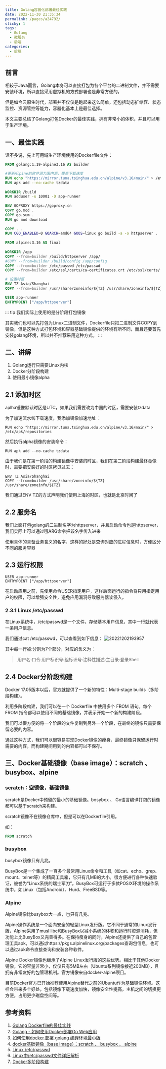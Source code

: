 ```yaml
---
title: Golang容器化部署最佳实践
date: 2022-11-30 21:35:34
permalink: /pages/a24792/
sticky: 1
tags: 
  - Golang
  - 微服务
  - 后端
categories: 
  - 后端
---
```


## 前言

相较于Java而言，Golang本身可以直接打包为各个平台的二进制文件，并不需要安装环境，所以直接采用虚拟机的方式部署也是非常方便的。

但是如今云原生时代，部署并不仅仅是跑起来这么简单，还包括动态扩缩容、状态监控、资源管控等能力，容器化基本上是最佳选择。

本文主要总结了Golang打包Docker的最佳实践，拥有非常小的体积，并且可以用于生产环境。

<!-- more -->

## 一、最佳实践

话不多说，先上可用域生产环境使用的Dockerfile文件：

```dockerfile
FROM golang:1.19-alpine3.16 AS builder

#更新Alpine的软件源为国内源，提高下载速度
RUN echo "https://mirror.tuna.tsinghua.edu.cn/alpine/v3.16/main/" > /etc/apk/repositories
RUN apk add --no-cache tzdata
 
WORKDIR /build
RUN adduser -u 10001 -D app-runner
 
ENV GOPROXY https://goproxy.cn
COPY go.mod .
COPY go.sum .
RUN go mod download
 
COPY . .
RUN CGO_ENABLED=0 GOARCH=amd64 GOOS=linux go build -a -o httpserver .
 
FROM alpine:3.16 AS final
 
WORKDIR /app
COPY --from=builder /build/httpserver /app/
#COPY --from=builder /build/config /app/config
COPY --from=builder /etc/passwd /etc/passwd
COPY --from=builder /etc/ssl/certs/ca-certificates.crt /etc/ssl/certs/

# 设置时区
ENV TZ Asia/Shanghai
COPY --from=builder /usr/share/zoneinfo/${TZ} /usr/share/zoneinfo/${TZ}

USER app-runner
ENTRYPOINT ["/app/httpserver"]
```

::: tip
我们实际上使用的是分阶段打包镜像

其实我们也可以先打包为Linux二进制文件，Dockerfile只把二进制文件COPY到镜像，但是这种方式打包环境和容器基础镜像提供的环境有所不同，而且还要首先安装golang环境，所以并不推荐采用这种方式。
:::

## 二、讲解

1. Golang运行只需要Linux内核
2. Docker分阶段构建
3. 使用最小镜像alpha

## 2.1 添加时区
aplha镜像默认时区是UTC，如果我们需要改为中国的时区，需要安装tzdata

为了加速流水线下载速度，我添加镜像加速地址：
```
RUN echo "https://mirror.tuna.tsinghua.edu.cn/alpine/v3.16/main/" > /etc/apk/repositories
```

然后执行alpha镜像的安装命令：
```
RUN apk add --no-cache tzdata
```

由于我们是在第一阶段的构建镜像中安装的时区，我们在第二阶段构建最终竟像时，需要把安装好的时区拷贝过去：

```
ENV TZ Asia/Shanghai
COPY --from=builder /usr/share/zoneinfo/${TZ} /usr/share/zoneinfo/${TZ}
```

我们通过ENV TZ的方式声明我们使用上海的时区，也就是北京时间了

## 2.2 服务名
我们上面打包golang的二进制名字为httpserver，并且启动命令也是httpserver，我们实际上可以通过哦ARG命令把该名字传入进来

使用具体的具备业务含义的名字，这样的好处是查询对应的进程信息时，方便区分不同的服务容器

## 2.3 运行权限
```
USER app-runner
ENTRYPOINT ["/app/httpserver"]
```
在启动应用之前，先使用命令USER指定用户，这样后面运行的指令将只用指定用户的权限，可以增强安全性，避免应用漏洞导致服务器诶侵入。

### 2.3.1 Linux /etc/passwd

在Linux系统中，/etc/passwd是一个文件，存储基本用户信息，其中一行就代表一条用户信息。

我们通过cat /etc/passwd，可以查看到如下信息：
![20221202193957](http://picqq.oss-cn-shenzhen.aliyuncs.com//pic/md/20221202193957.png)

其中每一行被:分割为7个部分，对应的含义为：

> 用户名:口令:用户标识号:组标识号:注释性描述:主目录:登录Shell

## 2.4 Docker分阶段构建
Docker 17.05版本以后，官方就提供了一个新的特性：Multi-stage builds（多阶段构建）。

利用多阶段构建，我们可以在一个 Dockerfile 中使用多个 FROM 语句。每个 FROM 指令都可以使用不同的基础镜像，并表示开始一个新的构建阶段。

我们可以很方便的将一个阶段的文件复制到另外一个阶段，在最终的镜像只需要保留必要的内容。

通过这种方式，我们可以很容易实现Docker镜像的瘦身，最终镜像只保留运行时需要的内容，而构建期间用到的内容都可以不保存。


## 三、Docker基础镜像（base image）：scratch 、busybox、alpine

### scratch：空镜像，基础镜像
scratch是Docker中预留的最小的基础镜像。bosybox 、 Go语言编译打包的镜像都可以基于scratch来构建。

scratch镜像不在镜像仓库中，但是可以在Dockerfile引用。

如：
```dockerfile
FROM scratch
```

### busybox
busybox镜像只有几兆。

BusyBox是一个集成了一百多个最常用Linux命令和工具（如cat、echo、grep、mount、telnet等）的精简工具箱，它只有几MB的大小，很方便进行各种快速验证，被誉为“Linux系统的瑞士军刀”。BusyBox可运行于多款POSIX环境的操作系统中，如Linux（包括Android）、Hurd、FreeBSD等。

### Alpine
Alpine镜像比busybox大一点，也只有几兆。

Alpine操作系统是一个面向安全的轻型Linux发行版。它不同于通常的Linux发行版，Alpine采用了musl libc和BusyBox以减小系统的体积和运行时资源消耗，但功能上比BusyBox又完善得多。在保持瘦身的同时，Alpine还提供了自己的包管理工具apk，可以通过https://pkgs.alpinelinux.org/packages查询包信息，也可以通过apk命令直接查询和安装各种软件。

Alpine Docker镜像也继承了Alpine Linux发行版的这些优势。相比于其他Docker镜像，它的容量非常小，仅仅只有5MB左右（Ubuntu系列镜像接近200MB），且拥有非常友好的包管理机制。官方镜像来自docker-alpine项目。

目前Docker官方已开始推荐使用Alpine替代之前的Ubuntu作为基础镜像环境。这样会带来多个好处，包括镜像下载速度加快，镜像安全性提高，主机之间的切换更方便，占用更少磁盘空间等。


## 参考资料

1. [Golang Dockerfile的最佳实践](https://blog.csdn.net/kingu_crimson/article/details/126266971)
2. [Golang - 如何使用Docker部署Go Web应用](https://www.cnblogs.com/beatleC/p/16056315.html)
3. [如何使用docker 部署 golang 编译环境最小版](https://www.cnblogs.com/jackluo/p/13576448.html)
4. [docker基础镜像（base image）：scratch 、 busybox 、 alpine](http://www.asznl.com/post/48)
5. [Linux /etc/passwd](https://blog.csdn.net/qq_34556414/article/details/78902662)
6. [Linux中/etc/passwd文件详细解析](https://blog.csdn.net/zhongbeida_xue/article/details/105136672)
7. [Docker多阶段构建](https://www.jianshu.com/p/68c57153d968)
